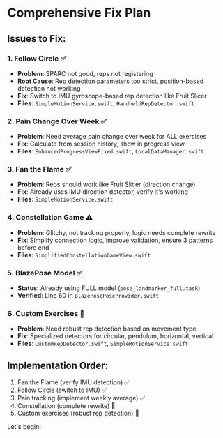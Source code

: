 # Comprehensive Fix Plan

## Issues to Fix:

### 1. Follow Circle ✅
- **Problem**: SPARC not good, reps not registering
- **Root Cause**: Rep detection parameters too strict, position-based detection not working
- **Fix**: Switch to IMU gyroscope-based rep detection like Fruit Slicer
- **Files**: `SimpleMotionService.swift`, `HandheldRepDetector.swift`

### 2. Pain Change Over Week ✅
- **Problem**: Need average pain change over week for ALL exercises
- **Fix**: Calculate from session history, show in progress view
- **Files**: `EnhancedProgressViewFixed.swift`, `LocalDataManager.swift`

### 3. Fan the Flame ✅
- **Problem**: Reps should work like Fruit Slicer (direction change)
- **Fix**: Already uses IMU direction detector, verify it's working
- **Files**: `SimpleMotionService.swift`

### 4. Constellation Game ⚠️
- **Problem**: Glitchy, not tracking properly, logic needs complete rewrite
- **Fix**: Simplify connection logic, improve validation, ensure 3 patterns before end
- **Files**: `SimplifiedConstellationGameView.swift`

### 5. BlazePose Model ✅
- **Status**: Already using FULL model (`pose_landmarker_full.task`)
- **Verified**: Line 60 in `BlazePosePoseProvider.swift`

### 6. Custom Exercises 🔧
- **Problem**: Need robust rep detection based on movement type
- **Fix**: Specialized detectors for circular, pendulum, horizontal, vertical
- **Files**: `CustomRepDetector.swift`, `SimpleMotionService.swift`

## Implementation Order:
1. Fan the Flame (verify IMU detection) ✅
2. Follow Circle (switch to IMU) ✅
3. Pain tracking (implement weekly average) ✅
4. Constellation (complete rewrite) 🚧
5. Custom exercises (robust rep detection) 🚧

Let's begin!
